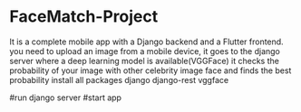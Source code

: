 # FaceMatch-Project
It is a complete mobile app with a Django backend and a Flutter frontend.
you need to upload an image from a mobile device, it goes to the django server where a deep learning model is available(VGGFace)
it checks the probability of your image with other celebrity image face and finds the best probability
install all packages
django
django-rest
vggface

#run django server
#start app
